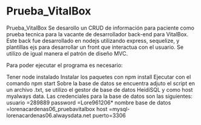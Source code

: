 # Prueba_VitalBox

Prueba_VitalBox
Se desarollo un CRUD de información para paciente como prueba tecnica para la vacante de desarrollador back-end para VitalBox. Este back fue desarrollado en nodejs utilizando express, sequelize, y plantillas ejs para desarrollar un front que interactua con el usuario. Se utilizo de igual manera el patrón de diseño MVC.

Para poder ejecutar el programa es necesario:

Tener node instalado
Instalar los paquetes con npm install
Ejecutar con el comando npm start
Sobre la base de datos se encuentra adjuto el script en un archivo .txt, se utilizo el gestor de base de datos HeidiSQL y como host myalways data.
Las credenciales para la base de datos son las siguientes: usuario =289889 password =Lore961206* nombre base de datos =lorenacardenas06_pruebavitalbox host =mysql-lorenacardenas06.alwaysdata.net puerto=3306
